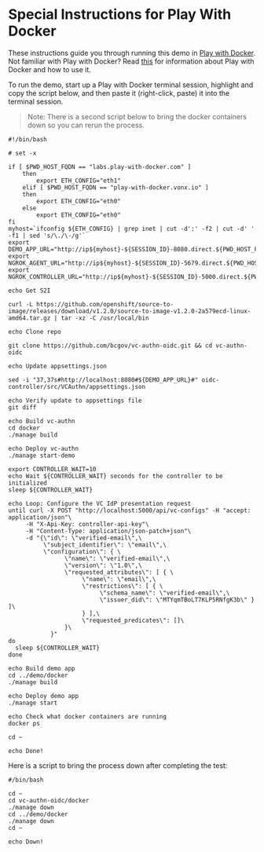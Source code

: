 # Special Instructions for Play With Docker

These instructions guide you through running this demo in [Play with Docker](https://labs.play-with-docker.com/). Not familiar with Play with Docker?  Read [this](https://github.com/cloudcompass/ToIPLabs/blob/master/docs/LFS173x/RunningLabs.md#running-on-play-with-docker) for information about Play with Docker and how to use it.

To run the demo, start up a Play with Docker terminal session, highlight and copy the script below, and then paste it (right-click, paste) it into the terminal session.

> Note: There is a second script below to bring the docker containers down so you can rerun the process.

```
#!/bin/bash

# set -x

if [ $PWD_HOST_FQDN == "labs.play-with-docker.com" ]
    then
        export ETH_CONFIG="eth1"
    elif [ $PWD_HOST_FQDN == "play-with-docker.vonx.io" ]
    then
        export ETH_CONFIG="eth0"
    else
        export ETH_CONFIG="eth0"
fi
myhost=`ifconfig ${ETH_CONFIG} | grep inet | cut -d':' -f2 | cut -d' ' -f1 | sed 's/\./\-/g'`
export DEMO_APP_URL="http://ip${myhost}-${SESSION_ID}-8080.direct.${PWD_HOST_FQDN}"
export NGROK_AGENT_URL="http://ip${myhost}-${SESSION_ID}-5679.direct.${PWD_HOST_FQDN}"
export NGROK_CONTROLLER_URL="http://ip${myhost}-${SESSION_ID}-5000.direct.${PWD_HOST_FQDN}"

echo Get S2I

curl -L https://github.com/openshift/source-to-image/releases/download/v1.2.0/source-to-image-v1.2.0-2a579ecd-linux-amd64.tar.gz | tar -xz -C /usr/local/bin

echo Clone repo

git clone https://github.com/bcgov/vc-authn-oidc.git && cd vc-authn-oidc

echo Update appsettings.json

sed -i "37,37s#http://localhost:8080#${DEMO_APP_URL}#" oidc-controller/src/VCAuthn/appsettings.json

echo Verify update to appsettings file
git diff

echo Build vc-authn
cd docker
./manage build

echo Deploy vc-authn
./manage start-demo

export CONTROLLER_WAIT=10
echo Wait ${CONTROLLER_WAIT} seconds for the controller to be initialized
sleep ${CONTROLLER_WAIT}

echo Loop: Configure the VC IdP presentation request
until curl -X POST "http://localhost:5000/api/vc-configs" -H "accept: application/json"\
     -H "X-Api-Key: controller-api-key"\
     -H "Content-Type: application/json-patch+json"\
     -d "{\"id\": \"verified-email\",\
          \"subject_identifier\": \"email\",\
          \"configuration\": { \
                \"name\": \"verified-email\",\
                \"version\": \"1.0\",\
                \"requested_attributes\": [ { \
                     \"name\": \"email\",\
                     \"restrictions\": [ { \
                          \"schema_name\": \"verified-email\",\
                          \"issuer_did\": \"MTYqmTBoLT7KLP5RNfgK3b\" } ]\
                     } ],\
                     \"requested_predicates\": []\
                }\
            }"
do
  sleep ${CONTROLLER_WAIT}
done

echo Build demo app
cd ../demo/docker
./manage build

echo Deploy demo app
./manage start

echo Check what docker containers are running
docker ps

cd ~

echo Done!

```

Here is a script to bring the process down after completing the test:

```
#/bin/bash

cd ~
cd vc-authn-oidc/docker
./manage down
cd ../demo/docker
./manage down
cd ~

echo Down!

```
